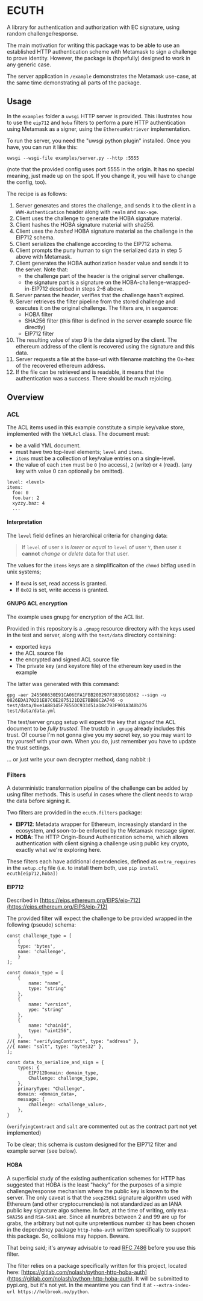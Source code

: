 # ECUTH

A library for authentication and authorization with EC signature, using random challenge/response.

The main motivation for writing this package was to be able to use an established HTTP authentication scheme with Metamask to sign a challenge to prove identity. However, the package is (hopefully) designed to work in any generic case.

The server application in `/example` demonstrates the Metamask use-case, at the same time demonstrating all parts of the package.


## Usage

In the `examples` folder a `uwsgi` HTTP server is provided. This illustrates how to use the `eip712` and `hoba` filters to perform a pure HTTP authentication using Metamask as a signer, using the `EthereumRetriever` implementation.

To run the server, you need the "uwsgi python plugin" installed. Once you have, you can run it like this:

`uwsgi --wsgi-file examples/server.py --http :5555`

(note that the provided config uses port 5555 in the origin. It has no special meaning, just made up on the spot. If you change it, you will have to change the config, too).

The recipe is as follows:

1. Server generates and stores the challenge, and sends it to the client in a `WWW-Authentication` header along with `realm` and `max-age`.
2. Client uses the challenge to generate the HOBA signature material.
3. Client hashes the HOBA signature material with sha256.
4. Client uses the _hashed_ HOBA signature material as the challenge in the EIP712 schema.
5. Client serializes the challenge according to the EIP712 schema.
6. Client prompts the puny human to sign the serialized data in step 5 above with Metamask.
7. Client generates the HOBA authorization header value and sends it to the server. Note that:
	* the challenge part of the header is the original server challenge.
	* the signature part is a signature on the HOBA-challenge-wrapped-in-EIP712 described in steps 2-6 above.
8. Server parses the header, verifies that the challenge hasn't expired.
9. Server retrieves the filter pipeline from the stored challenge and executes it on the original challenge. The filters are, in sequence:
	* HOBA filter
	* SHA256 filter (this filter is defined in the server example source file directly)
	* EIP712 filter
10. The resulting value of step 9 is the data signed by the client. The ethereum address of the client is recovered using the signature and this data.
11. Server requests a file at the base-url with filename matching the 0x-hex of the recovered ethereum address.
12. If the file can be retrieved and is readable, it means that the authentication was a success. There should be much rejoicing.


## Overview

### ACL

The ACL items used in this example constitute a simple key/value store, implemented with the `YAMLAcl` class. The document must:

* be a valid YML document.
* must have two top-level elements; `level` and `items`.
* `items` must be a collection of key/value entries on a single-level.
* the value of each `item` must be `0` (no access), `2` (write) or `4` (read). (any key with value 0 can optionally be omitted).

```
level: <level>
items:
  foo: 0
  foo.bar: 2
  xyzzy.baz: 4
  ...
```


#### Interpretation

The `level` field defines an hierarchical criteria for changing data:

> If `level` of user `X` is _lower_  or _equal to_ `level` of user `Y`, then user `X`  **cannot** _change_ or _delete_ data for that user.

The values for the `items` keys are a simplificaiton of the `chmod` bitflag used in unix systems;

* If `0x04` is set, read access is granted.
* If `0x02` is set, write access is granted.


#### GNUPG ACL encryption

The example uses gnupg for encryption of the ACL list.

Provided in this repository is a `.gnupg` resource directory with the keys used in the test and server, along with the `test/data` directory containing:

* exported keys
* the ACL source file
* the encrypted and signed ACL source file
* The private key (and keystore file) of the ethereum key used in the example

The latter was generated with this command:

`gpg -aer 245508630E91CA06EFA1FBB20B297F3839D18362 --sign -u 0826EDA1702D1E87C6E2875121D2E7BB88C2A746 -o test/data/0xe1AB8145F7E55DC933d51a18c793F901A3A0b276 test/data/data.yml`

The test/server gnupg setup will expect the key that _signed_ the ACL document to be _fully trusted_. The trustdb in `.gnupg` already includes this trust. Of course I'm not gonna give you my secret key, so you may want to try yourself with your own. When you do, just remember you have to update the trust settings.

... or just write your own decrypter method, dang nabbit :)


### Filters

A deterministic transformation pipeline of the challenge can be added by using filter methods. This is useful in cases where the client needs to wrap the data before signing it.

Two filters are provided in the `ecuth.filters` package:

* **EIP712**: Metadata wrapper for Ethereum, increasingly standard in the ecosystem, and soon-to-be enforced by the Metamask message signer.
* **HOBA**: The HTTP Origin-Bound Authentication scheme, which allows authentication with client signing a challenge using public key crypto, exactly what we're exploring here.

These filters each have additional dependencies, defined as `extra_requires` in the `setup.cfg` file (i.e. to install them both, use `pip install ecuth[eip712,hoba])`


#### EIP712

Described in [https://eips.ethereum.org/EIPS/eip-712](https://eips.ethereum.org/EIPS/eip-712)

The provided filter will expect the challenge to be provided wrapped in the following (pseudo) schema:

```
const challenge_type = [
	{
	type: 'bytes',
	name: 'challenge',
	}
];

const domain_type = [
	{ 
		name: "name",
		type: "string"
	},
	{
		name: "version",
		ype: "string"
	},
	{
		name: "chainId",
		type: "uint256",
	},
//{ name: "verifyingContract", type: "address" },
//{ name: "salt", type: "bytes32" },
];

const data_to_serialize_and_sign = {
	types: {
		EIP712Domain: domain_type,
		Challenge: challenge_type,
	},
	primaryType: "Challenge",
	domain: <domain_data>,
	message: {
		challenge: <challenge_value>,
	},
}	
```

(`verifyingContract` and `salt` are commented out as the contract part not yet implemented)

To be clear; this schema is custom designed for the EIP712 filter and example server (see below).


#### HOBA

A superficial study of the existing authentication schemes for HTTP has suggested that HOBA is the least "hacky" for the purposes of a simple challenge/response mechanism where the public key is known to the server. The only caveat is that the `secp256k1` signature algorithm used with Ethereum (and other cryptocurrencies) is not standardized as an IANA public key signature algo scheme. In fact, at the time of writing, only `RSA-SHA256` and `RSA-SHA1` are. Since all numbres between 2 and 99 are up for grabs, the arbitrary but not quite unpretentious number `42` has been chosen in the dependency package `http-hoba-auth` written specifically to support this package. So, collisions may happen. Beware.

That being said; it's anyway advisable to read [RFC 7486](https://tools.ietf.org/html/rfc7486) before you use this filter.

The filter relies on a package specifically written for this project, located here: [https://gitlab.com/nolash/python-http-hoba-auth](https://gitlab.com/nolash/python-http-hoba-auth). It will be submitted to pypi.org, but it's not yet. In the meantime you can find it at `--extra-index-url https://holbrook.no/python`.
